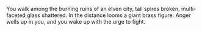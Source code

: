 You walk among the burning ruins of an elven city, tall spires broken, multi-faceted glass shattered. In the distance looms a giant brass figure.
Anger wells up in you, and you wake up with the urge to fight.
